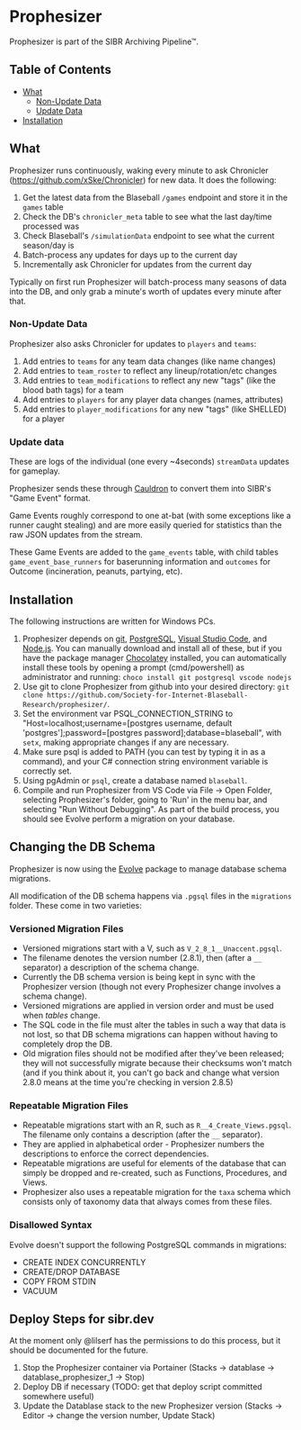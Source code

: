 # Prophesizer

Prophesizer is part of the SIBR Archiving Pipeline™.

## Table of Contents
  * [What](#what)
    * [Non-Update Data](#non-update-data)
    * [Update Data](#update-data)
  * [Installation](#installation)


## What

Prophesizer runs continuously, waking every minute to ask Chronicler (https://github.com/xSke/Chronicler) for new data.
It does the following:

1) Get the latest data from the Blaseball `/games` endpoint and store it in the `games` table
2) Check the DB's `chronicler_meta` table to see what the last day/time processed was
3) Check Blaseball's `/simulationData` endpoint to see what the current season/day is
4) Batch-process any updates for days up to the current day
5) Incrementally ask Chronicler for updates from the current day

Typically on first run Prophesizer will batch-process many seasons of data into the DB, and only grab a minute's worth of updates every minute after that.

### Non-Update Data

Prophesizer also asks Chronicler for updates to `players` and `teams`:

1) Add entries to `teams` for any team data changes (like name changes)
2) Add entries to `team_roster` to reflect any lineup/rotation/etc changes
3) Add entries to `team_modifications` to reflect any new "tags" (like the blood bath tags) for a team
4) Add entries to `players` for any player data changes (names, attributes)
5) Add entries to `player_modifications` for any new "tags" (like SHELLED) for a player

### Update data

These are logs of the individual (one every ~4seconds) `streamData` updates for gameplay.

Prophesizer sends these through [Cauldron](https://github.com/Society-for-Internet-Blaseball-Research/Cauldron) to convert them into SIBR's "Game Event" format.

Game Events roughly correspond to one at-bat (with some exceptions like a runner caught stealing) and are more easily queried for statistics than the raw JSON updates from the stream.

These Game Events are added to the `game_events` table, with child tables `game_event_base_runners` for baserunning information and `outcomes` for Outcome (incineration, peanuts, partying, etc).

## Installation

The following instructions are written for Windows PCs.

1. Prophesizer depends on [git](https://git-scm.com/), [PostgreSQL](https://www.postgresql.org/), [Visual Studio Code](https://code.visualstudio.com/), and [Node.js](https://nodejs.org/en/). You can manually download and install all of these, but if you have the package manager [Chocolatey](https://chocolatey.org/) installed, you can automatically install these tools by opening a prompt (cmd/powershell) as administrator and running: `choco install git postgresql vscode nodejs`
2. Use git to clone Prophesizer from github into your desired directory: `git clone https://github.com/Society-for-Internet-Blaseball-Research/prophesizer/`. 
3. Set the environment var PSQL_CONNECTION_STRING to "Host=localhost;username=[postgres username, default 'postgres'];password=[postgres password];database=blaseball", with `setx`, making appropriate changes if any are necessary.
5. Make sure psql is added to PATH (you can test by typing it in as a command), and your C# connection string environment variable is correctly set.
6. Using pgAdmin or `psql`, create a database named `blaseball`.
7. Compile and run Prophesizer from VS Code via File -> Open Folder, selecting Prophesizer's folder, going to 'Run' in the menu bar, and selecting "Run Without Debugging". As part of the build process, you should see Evolve perform a migration on your database.

## Changing the DB Schema

Prophesizer is now using the [Evolve](https://evolve-db.netlify.app/) package to manage database schema migrations.

All modification of the DB schema happens via `.pgsql` files in the `migrations` folder.
These come in two varieties:

### Versioned Migration Files

- Versioned migrations start with a V, such as `V_2_8_1__Unaccent.pgsql`.
- The filename denotes the version number (2.8.1), then (after a `__` separator) a description of the schema change.
- Currently the DB schema version is being kept in sync with the Prophesizer version (though not every Prophesizer change involves a schema change).
- Versioned migrations are applied in version order and must be used when *tables* change.
- The SQL code in the file must alter the tables in such a way that data is not lost, so that DB schema migrations can happen without having to completely drop the DB.
- Old migration files should not be modified after they've been released; they will not successfully migrate because their checksums won't match (and if you think about it, you can't go back and change what version 2.8.0 means at the time you're checking in version 2.8.5)

### Repeatable Migration Files

- Repeatable migrations start with an R, such as `R__4_Create_Views.pgsql`. The filename only contains a description (after the `__` separator).
- They are applied in alphabetical order - Prophesizer numbers the descriptions to enforce the correct dependencies.
- Repeatable migrations are useful for elements of the database that can simply be dropped and re-created, such as Functions, Procedures, and Views.
- Prophesizer also uses a repeatable migration for the `taxa` schema which consists only of taxonomy data that always comes from these files.

### Disallowed Syntax

Evolve doesn't support the following PostgreSQL commands in migrations:
- CREATE INDEX CONCURRENTLY
- CREATE/DROP DATABASE
- COPY FROM STDIN
- VACUUM

## Deploy Steps for sibr.dev

At the moment only @lilserf has the permissions to do this process, but it should be documented for the future.

1. Stop the Prophesizer container via Portainer (Stacks -> datablase -> datablase_prophesizer_1 -> Stop)
2. Deploy DB if necessary (TODO: get that deploy script committed somewhere useful)
3. Update the Datablase stack to the new Prophesizer version (Stacks -> Editor -> change the version number, Update Stack)

